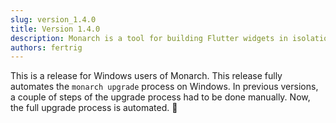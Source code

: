 ```yaml
---
slug: version_1.4.0
title: Version 1.4.0
description: Monarch is a tool for building Flutter widgets in isolation. It makes it easy to build, test and debug complex UIs.
authors: fertrig
---
```


This is a release for Windows users of Monarch. This release fully automates
the `monarch upgrade` process on Windows. In previous versions, a couple of
steps of the upgrade process had to be done manually. Now, the full upgrade process is automated. 🦾
